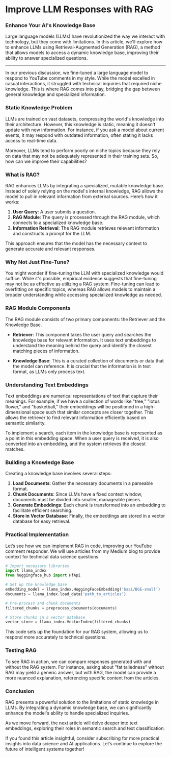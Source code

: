 # Improve LLM Responses with RAG

### Enhance Your AI's Knowledge Base

Large language models (LLMs) have revolutionized the way we interact with technology, but they come with limitations. In this article, we'll explore how to enhance LLMs using Retrieval-Augmented Generation (RAG), a method that allows models to access a dynamic knowledge base, improving their ability to answer specialized questions.

* * *

In our previous discussion, we fine-tuned a large language model to respond to YouTube comments in my style. While the model excelled in casual interactions, it struggled with technical inquiries that required niche knowledge. This is where RAG comes into play, bridging the gap between general knowledge and specialized information.

### Static Knowledge Problem

LLMs are trained on vast datasets, compressing the world's knowledge into their architecture. However, this knowledge is static, meaning it doesn't update with new information. For instance, if you ask a model about current events, it may respond with outdated information, often stating it lacks access to real-time data.

Moreover, LLMs tend to perform poorly on niche topics because they rely on data that may not be adequately represented in their training sets. So, how can we improve their capabilities? 

### What is RAG?

RAG enhances LLMs by integrating a specialized, mutable knowledge base. Instead of solely relying on the model's internal knowledge, RAG allows the model to pull in relevant information from external sources. Here’s how it works:

1. **User Query**: A user submits a question.
2. **RAG Module**: The query is processed through the RAG module, which connects to a specialized knowledge base.
3. **Information Retrieval**: The RAG module retrieves relevant information and constructs a prompt for the LLM.

This approach ensures that the model has the necessary context to generate accurate and relevant responses.

### Why Not Just Fine-Tune?

You might wonder if fine-tuning the LLM with specialized knowledge would suffice. While it's possible, empirical evidence suggests that fine-tuning may not be as effective as utilizing a RAG system. Fine-tuning can lead to overfitting on specific topics, whereas RAG allows models to maintain a broader understanding while accessing specialized knowledge as needed.

### RAG Module Components

The RAG module consists of two primary components: the Retriever and the Knowledge Base.

- **Retriever**: This component takes the user query and searches the knowledge base for relevant information. It uses text embeddings to understand the meaning behind the query and identify the closest matching pieces of information.
  
- **Knowledge Base**: This is a curated collection of documents or data that the model can reference. It is crucial that the information is in text format, as LLMs only process text.

### Understanding Text Embeddings

Text embeddings are numerical representations of text that capture their meanings. For example, if we have a collection of words like "tree," "lotus flower," and "basketball," their embeddings will be positioned in a high-dimensional space such that similar concepts are closer together. This allows the retriever to find relevant information efficiently based on semantic similarity.

To implement a search, each item in the knowledge base is represented as a point in this embedding space. When a user query is received, it is also converted into an embedding, and the system retrieves the closest matches.

### Building a Knowledge Base

Creating a knowledge base involves several steps:

1. **Load Documents**: Gather the necessary documents in a parseable format.
2. **Chunk Documents**: Since LLMs have a fixed context window, documents must be divided into smaller, manageable pieces.
3. **Generate Embeddings**: Each chunk is transformed into an embedding to facilitate efficient searching.
4. **Store in Vector Database**: Finally, the embeddings are stored in a vector database for easy retrieval.

### Practical Implementation

Let’s see how we can implement RAG in code, improving our YouTube comment responder. We will use articles from my Medium blog to provide context for technical data science questions.

```python
# Import necessary libraries
import llama_index
from huggingface_hub import HfApi

# Set up the knowledge base
embedding_model = llama_index.HuggingFaceEmbedding('baai/BGE-small')
documents = llama_index.load_data('path_to_articles')

# Pre-process and chunk documents
filtered_chunks = preprocess_documents(documents)

# Store chunks in a vector database
vector_store = llama_index.VectorIndex(filtered_chunks)
```

This code sets up the foundation for our RAG system, allowing us to respond more accurately to technical questions.

### Testing RAG

To see RAG in action, we can compare responses generated with and without the RAG system. For instance, asking about "fat tailedness" without RAG may yield a generic answer, but with RAG, the model can provide a more nuanced explanation, referencing specific content from the articles.

### Conclusion

RAG presents a powerful solution to the limitations of static knowledge in LLMs. By integrating a dynamic knowledge base, we can significantly enhance the model's ability to handle specialized inquiries. 

As we move forward, the next article will delve deeper into text embeddings, exploring their roles in semantic search and text classification. 

If you found this article insightful, consider subscribing for more practical insights into data science and AI applications. Let’s continue to explore the future of intelligent systems together!